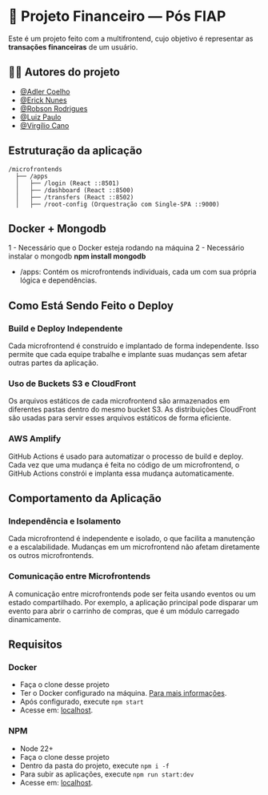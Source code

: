 # 💸 Projeto Financeiro — Pós FIAP

Este é um projeto feito com a multifrontend, cujo objetivo é representar as **transações financeiras** de um usuário.

## 👨‍💻 Autores do projeto 

- [@Adler Coelho](https://www.linkedin.com/in/adlercoelhosantos/)
- [@Erick Nunes](https://www.linkedin.com/in/erick-nunes-bb81a9136/)
- [@Robson Rodrigues](https://www.linkedin.com/in/robson-rodrigues-ribeiro/)
- [@Luiz Paulo](https://www.linkedin.com/in/luizpaulocaldas/) 
- [@Virgílio Cano](https://www.linkedin.com/in/virgiliocano/)

## Estruturação da aplicação

```
/microfrontends
  ├── /apps
  │   ├── /login (React ::8501)
  │   ├── /dashboard (React ::8500)
  │   ├── /transfers (React ::8502)
  │   ├── /root-config (Orquestração com Single-SPA ::9000)
```

## Docker + Mongodb
1 - Necessário que o Docker esteja rodando na máquina
2 - Necessário instalar o mongodb **npm install mongodb**


- /apps: Contém os microfrontends individuais, cada um com sua própria lógica e dependências.

## Como Está Sendo Feito o Deploy

### Build e Deploy Independente

Cada microfrontend é construído e implantado de forma independente. Isso permite que cada equipe trabalhe e implante suas mudanças sem afetar outras partes da aplicação.

### Uso de Buckets S3 e CloudFront

Os arquivos estáticos de cada microfrontend são armazenados em diferentes pastas dentro do mesmo bucket S3. As distribuições CloudFront são usadas para servir esses arquivos estáticos de forma eficiente.

### AWS Amplify

GitHub Actions é usado para automatizar o processo de build e deploy. Cada vez que uma mudança é feita no código de um microfrontend, o GitHub Actions constrói e implanta essa mudança automaticamente.

## Comportamento da Aplicação

### Independência e Isolamento

Cada microfrontend é independente e isolado, o que facilita a manutenção e a escalabilidade. Mudanças em um microfrontend não afetam diretamente os outros microfrontends.

### Comunicação entre Microfrontends

A comunicação entre microfrontends pode ser feita usando eventos ou um estado compartilhado. Por exemplo, a aplicação principal pode disparar um evento para abrir o carrinho de compras, que é um módulo carregado dinamicamente.

## Requisitos

### Docker

- Faça o clone desse projeto
- Ter o Docker configurado na máquina. [Para mais informações](https://www.docker.com/).
- Após configurado, execute ```npm start```
- Acesse em: [localhost](//localhost:9000/).

### NPM

- Node 22+
- Faça o clone desse projeto
- Dentro da pasta do projeto, execute ```npm i -f```
- Para subir as aplicações, execute ```npm run start:dev```
- Acesse em: [localhost](//localhost:9000/).
